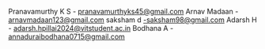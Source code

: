 Pranavamurthy K S - pranavamurthyks45@gmail.com
Arnav Madaan - arnavmadaan123@gmail.com
saksham d -saksham98@gmail.com
Adarsh H - adarsh.hpillai2024@vitstudent.ac.in
Bodhana A - annaduraibodhana0715@gmail.com

